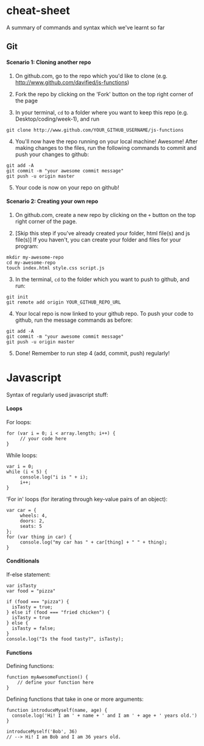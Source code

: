 # cheat-sheet

A summary of commands and syntax which we've learnt so far

## Git

#### Scenario 1: Cloning another repo

1. On github.com, go to the repo which you'd like to clone (e.g. http://www.github.com/davified/js-functions)

2. Fork the repo by clicking on the 'Fork' button on the top right corner of the page

3. In your terminal, `cd` to a folder where you want to keep this repo (e.g. Desktop/coding/week-1), and run
```
git clone http://www.github.com/YOUR_GITHUB_USERNAME/js-functions
```
4. You'll now have the repo running on your local machine! Awesome! After making changes to the files, run the following commands to commit and push your changes to github:
```
git add -A
git commit -m "your awesome commit message"
git push -u origin master
```
5. Your code is now on your repo on github!

#### Scenario 2: Creating your own repo

1. On github.com, create a new repo by clicking on the `+` button on the top right corner of the page.

2. [Skip this step if you've already created your folder, html file(s) and js file(s)] If you haven't, you can create your folder and files for your program:
```
mkdir my-awesome-repo
cd my-awesome-repo
touch index.html style.css script.js
```

3. In the terminal, `cd` to the folder which you want to push to github, and run:
```
git init
git remote add origin YOUR_GITHUB_REPO_URL
```

4. Your local repo is now linked to your github repo. To push your code to github, run the message commands as before:
```
git add -A
git commit -m "your awesome commit message"
git push -u origin master
```
5. Done! Remember to run step 4 (add, commit, push) regularly!


# Javascript

Syntax of regularly used javascript stuff:

#### Loops

For loops:
```
for (var i = 0; i < array.length; i++) {
     // your code here
}
```

While loops:
```
var i = 0;
while (i < 5) {
     console.log("i is " + i);
     i++;
}
```

'For in' loops (for iterating through key-value pairs of an object):


```
var car = {
     wheels: 4,
     doors: 2,
     seats: 5
};
for (var thing in car) {
     console.log("my car has " + car[thing] + " " + thing);
}
```

#### Conditionals
If-else statement:

```
var isTasty
var food = "pizza"

if (food === "pizza") {
  isTasty = true;
} else if (food === "fried chicken") {
  isTasty = true
} else {
  isTasty = false;
}
console.log("Is the food tasty?", isTasty);
```

#### Functions

Defining functions:

```
function myAwesomeFunction() {
    // define your function here
}
```

Defining functions that take in one or more arguments:

```
function introduceMyself(name, age) {
  console.log('Hi! I am ' + name + ' and I am ' + age + ' years old.')
}

introduceMyself('Bob', 36)
// --> Hi! I am Bob and I am 36 years old.
```
